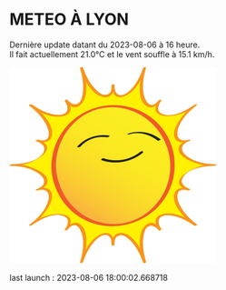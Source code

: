 # METEO À LYON

Dernière update datant du 2023-08-06 à 16 heure.  
Il fait actuellement 21.0°C et le vent souffle à 15.1 km/h.      

![](./.github/sun.png)

last launch : 2023-08-06 18:00:02.668718
